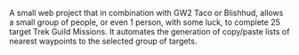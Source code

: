A small web project that in combination with GW2 Taco or Blishhud, allows a small group of people, or even 1 person, with some luck, to complete 25 target Trek Guild Missions.  It automates the generation of copy/paste lists of nearest waypoints to the selected group of targets.
